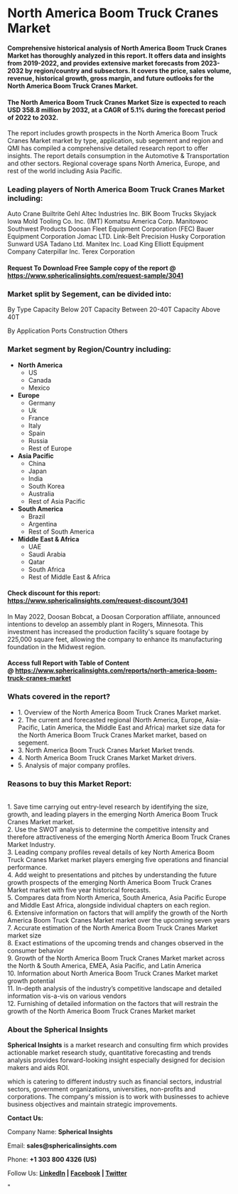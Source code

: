 <h1 class="news-post-title">North America Boom Truck Cranes Market</h1>
<p><strong>Comprehensive historical analysis of North America Boom Truck Cranes Market has thoroughly analyzed in this report. It offers data and insights from 2019-2022, and provides extensive market forecasts from 2023-2032 by region/country and subsectors. It covers the price, sales volume, revenue, historical growth, gross margin, and future outlooks for the North America Boom Truck Cranes Market.</strong></p>
<h4><strong>The North America Boom Truck Cranes Market Size is expected to reach USD 358.8 million by 2032, at a CAGR of 5.1% during the forecast period of 2022 to 2032. </strong></h4>
<p>The report includes growth prospects in the North America Boom Truck Cranes Market market by type, application, sub segement and region and QMI has compiled a comprehensive detailed research report to offer insights. The report details consumption in the Automotive &amp; Transportation and other sectors. Regional coverage spans North America, Europe, and rest of the world including Asia Pacific.</p>
<h3><strong>Leading players of North America Boom Truck Cranes Market including:</strong></h3>
<p>Auto Crane Builtrite Gehl Altec Industries Inc. BIK Boom Trucks Skyjack Iowa Mold Tooling Co. Inc. (IMT) Komatsu America Corp. Manitowoc Southwest Products Doosan Fleet Equipment Corporation (FEC) Bauer Equipment Corporation Jomac LTD. Link-Belt Precision Husky Corporation Sunward USA Tadano Ltd. Manitex Inc. Load King Elliott Equipment Company Caterpillar Inc. Terex Corporation</p>
<h4>Request To Download Free Sample copy of the report  @ <a href="https://www.sphericalinsights.com/request-sample/3041">https://www.sphericalinsights.com/request-sample/3041</a></h4>
<h3><strong>Market split by Segement, can be divided into:</strong></h3>
<p>By Type Capacity Below 20T Capacity Between 20-40T Capacity Above 40T</p>
<p>By Application Ports Construction Others</p>
<h3><strong>Market segment by Region/Country including:</strong></h3>
<ul>
<li><strong>North America</strong>
<ul>
<li>US</li>
<li>Canada</li>
<li>Mexico</li>
</ul>
</li>
<li><strong>Europe</strong>
<ul>
<li>Germany</li>
<li>Uk</li>
<li>France</li>
<li>Italy</li>
<li>Spain</li>
<li>Russia</li>
<li>Rest of Europe</li>
</ul>
</li>
<li><strong>Asia Pacific</strong>
<ul>
<li>China</li>
<li>Japan</li>
<li>India</li>
<li>South Korea</li>
<li>Australia</li>
<li>Rest of Asia Pacific</li>
</ul>
</li>
<li><strong>South America</strong>
<ul>
<li>Brazil</li>
<li>Argentina</li>
<li>Rest of South America</li>
</ul>
</li>
<li><strong>Middle East &amp; Africa</strong>
<ul>
<li>UAE</li>
<li>Saudi Arabia</li>
<li>Qatar</li>
<li>South Africa</li>
<li>Rest of Middle East &amp; Africa</li>
</ul>
</li>
</ul>
<h4>Check discount for this report: <a href="https://www.sphericalinsights.com/request-discount/3041">https://www.sphericalinsights.com/request-discount/3041</a></h4>
<p>In May 2022, Doosan Bobcat, a Doosan Corporation affiliate, announced intentions to develop an assembly plant in Rogers, Minnesota. This investment has increased the production facility's square footage by 225,000 square feet, allowing the company to enhance its manufacturing foundation in the Midwest region.</p>
<h4>Access full Report with Table of Content @&nbsp;<a href="https://www.sphericalinsights.com/reports/north-america-boom-truck-cranes-market">https://www.sphericalinsights.com/reports/north-america-boom-truck-cranes-market</a>&nbsp;</h4>
<h3><strong>Whats covered in the report?</strong></h3>
<ul>
<li>1. Overview of the North America Boom Truck Cranes Market market.</li>
<li>2. The current and forecasted regional (North America, Europe, Asia-Pacific, Latin America, the Middle East and Africa) market size data for the North America Boom Truck Cranes Market market, based on segement.</li>
<li>3. North America Boom Truck Cranes Market Market trends.</li>
<li>4. North America Boom Truck Cranes Market Market drivers.</li>
<li>5. Analysis of major company profiles.</li>
</ul>
<h3><strong>Reasons to buy this Market Report:</strong></h3>
<p><br /> 1. Save time carrying out entry-level research by identifying the size, growth, and leading players in the emerging North America Boom Truck Cranes Market market.<br /> 2. Use the SWOT analysis to determine the competitive intensity and therefore attractiveness of the emerging North America Boom Truck Cranes Market Industry.<br /> 3. Leading company profiles reveal details of key North America Boom Truck Cranes Market market players emerging five operations and financial performance.<br /> 4. Add weight to presentations and pitches by understanding the future growth prospects of the emerging North America Boom Truck Cranes Market market with five year historical forecasts.<br /> 5. Compares data from North America, South America, Asia Pacific Europe and Middle East Africa, alongside individual chapters on each region.<br /> 6. Extensive information on factors that will amplify the growth of the North America Boom Truck Cranes Market market over the upcoming seven years<br /> 7. Accurate estimation of the North America Boom Truck Cranes Market market size <br /> 8. Exact estimations of the upcoming trends and changes observed in the consumer behavior <br /> 9. Growth of the North America Boom Truck Cranes Market market across the North &amp; South America, EMEA, Asia Pacific, and Latin America<br /> 10. Information about North America Boom Truck Cranes Market market growth potential<br /> 11. In-depth analysis of the industry&rsquo;s competitive landscape and detailed information vis-a-vis on various vendors<br /> 12. Furnishing of detailed information on the factors that will restrain the growth of the North America Boom Truck Cranes Market market</p>
<h3><strong>About the Spherical Insights</strong></h3>
<p><strong>Spherical Insights</strong> is a market research and consulting firm which provides actionable market research study, quantitative forecasting and trends analysis provides forward-looking insight especially designed for decision makers and aids ROI.</p>
<p>which is catering to different industry such as financial sectors, industrial sectors, government organizations, universities, non-profits and corporations. The company's mission is to work with businesses to achieve business objectives and maintain strategic improvements.</p>
<p><strong>Contact Us:</strong></p>
<p>Company Name: <strong>Spherical Insights</strong></p>
<p>Email: <strong>sales@sphericalinsights.com</strong></p>
<p>Phone: <strong>+1 303 800 4326 (US)</strong></p>
<p>Follow Us: <strong><a href="https://www.linkedin.com/company/spherical-insight/"><u>LinkedIn</u></a> | <a href="https://www.facebook.com/sphericalinsights22"><u>Facebook</u></a> | <a href="https://twitter.com/SInsights_US"><u>Twitter</u></a></strong></p>
<p>"</p>
